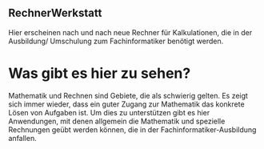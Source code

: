 ## RechnerWerkstatt
Hier erscheinen nach und nach neue Rechner für Kalkulationen, die in der Ausbildung/ Umschulung zum Fachinformatiker benötigt werden.

# Was gibt es hier zu sehen?
Mathematik und Rechnen sind Gebiete, die als schwierig gelten. Es zeigt sich immer wieder, dass ein guter Zugang zur Mathematik das konkrete Lösen von Aufgaben ist.
Um dies zu unterstützen gibt es hier Anwendungen, mit denen allgemein die Mathematik und spezielle Rechnungen geübt werden können, die in der Fachinformatiker-Ausbildung anfallen.
